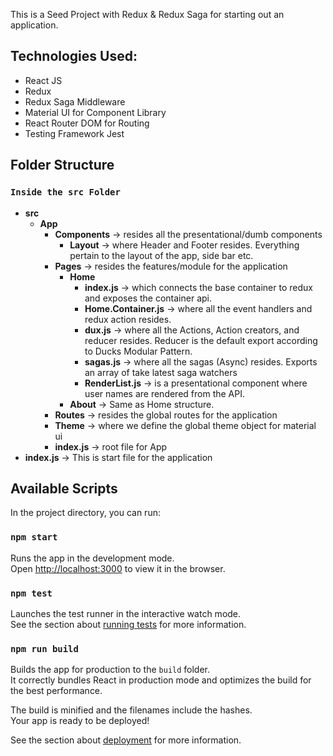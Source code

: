 This is a Seed Project with Redux & Redux Saga for starting out an application.

## Technologies Used:

- React JS
- Redux
- Redux Saga Middleware
- Material UI for Component Library
- React Router DOM for Routing
- Testing Framework Jest

## Folder Structure

### `Inside the src Folder`

- **src**
  - **App**
    - **Components** -> resides all the presentational/dumb components
      - **Layout** -> where Header and Footer resides. Everything pertain to the layout of the app, side bar etc.
    - **Pages** -> resides the features/module for the application
      - **Home**
        - **index.js** -> which connects the base container to redux and exposes the container api.
        - **Home.Container.js** -> where all the event handlers and redux action resides.
        - **dux.js** -> where all the Actions, Action creators, and reducer resides. Reducer is the default export according to Ducks Modular Pattern.
        - **sagas.js** -> where all the sagas (Async) resides. Exports an array of take latest saga watchers
        - **RenderList.js** -> is a presentational component where user names are rendered from the API.
      - **About** -> Same as Home structure.
    - **Routes** -> resides the global routes for the application
    - **Theme** -> where we define the global theme object for material ui
    - **index.js** -> root file for App
- **index.js** -> This is start file for the application

## Available Scripts

In the project directory, you can run:

### `npm start`

Runs the app in the development mode.<br />
Open [http://localhost:3000](http://localhost:3000) to view it in the browser.

### `npm test`

Launches the test runner in the interactive watch mode.<br />
See the section about [running tests](https://facebook.github.io/create-react-app/docs/running-tests) for more information.

### `npm run build`

Builds the app for production to the `build` folder.<br />
It correctly bundles React in production mode and optimizes the build for the best performance.

The build is minified and the filenames include the hashes.<br />
Your app is ready to be deployed!

See the section about [deployment](https://facebook.github.io/create-react-app/docs/deployment) for more information.
